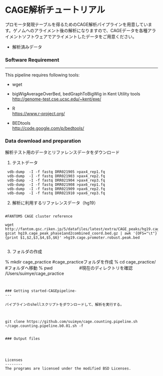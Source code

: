 CAGE解析チュートリアル
====

プロモータ発現テーブルを得るためのCAGE解析パイプラインを用意しています。ゲノムへのアライメント後の解析になりますので、CAGEデータを各種アライメントソフトウェアでアライメントしたデータをご用意ください。

- 解析済みデータ  




### Software Requirement   
---    
This pipeline requires following tools:  

- wget  
	
- bigWigAverageOverBed, bedGraphToBigWig in Kent Utility tools  
	http://genome-test.cse.ucsc.edu/~kent/exe/
- R  
	https://www.r-project.org/
- BEDtools  
	http://code.google.com/p/bedtools/ 
	
### Data download and preparation

解析テスト用のデータとリファレンスデータをダウンロード    


1. テストデータ  

```  
 vdb-dump  -I -f fastq DRR021905 >pax4_rep1.fq
 vdb-dump  -I -f fastq DRR021903 >pax4_rep2.fq
 vdb-dump  -I -f fastq DRR021904 >pax4_rep3.fq
 vdb-dump  -I -f fastq DRR021908 >pax6_rep1.fq
 vdb-dump  -I -f fastq DRR021909 >pax6_rep2.fq
 vdb-dump  -I -f fastq DRR021910 >pax6_rep3.fq

```  


2. 解析に利用するリファレンスデータ（hg19）

```  

#FANTOM5 CAGE cluster reference

wget http://fantom.gsc.riken.jp/5/datafiles/latest/extra/CAGE_peaks/hg19.cage_peak_phase1and2combined_coord.bed.gz
gzcat hg19.cage_peak_phase1and2combined_coord.bed.gz | awk '{OFS="\t"}{print $1,$2,$3,$4,$5,$6}' >hg19.cage.promoter.robust.peak.bed


```  

  
3. フォルダの作成  


% mkdir cage_practice     #cage_practiceフォルダを作成
% cd cage_practice/         #フォルダへ移動
% pwd          　　　　　　#現在のディレクトリを確認
/Users/suimye/cage_practice  


```


### Getting started-CAGEpipeline- 
---   

パイプラインのshellスクリプトをダウンロードして、解析を実行する。
	
	
```
	git clone https://github.com/suimye/cage.counting.pipeline.sh  
	~/cage.counting.pipeline.b0.01.sh -f 
```

### Output files




Licenses
--------
The programs are licensed under the modified BSD Licenses. 
